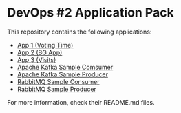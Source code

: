 # DevOps #2 Application Pack

This repository contains the following applications:

- [App 1 (Voting Time)](app1/README.md)
- [App 2 (BG App)](app2/README.md)
- [App 3 (Visits)](app3/README.md)
- [Apache Kafka Sample Comsumer](kafka-cons/README.md)
- [Apache Kafka Sample Producer](kafka-prod/README.md)
- [RabbitMQ Sample Consumer](rabbit-cons/README.md)
- [RabbitMQ Sample Producer](rabbit-prod/README.md)

For more information, check their README.md files.
